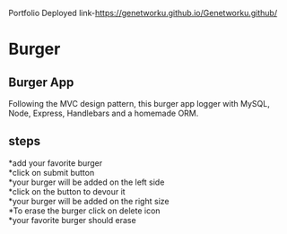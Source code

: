 
Portfolio Deployed link-https://genetworku.github.io/Genetworku.github/
# Burger
## Burger App
Following the MVC design pattern, this burger app logger with MySQL, Node, Express, Handlebars and a homemade ORM.
## steps
*add your favorite burger
<br>
*click on submit button
<br>
*your burger will be added on the left side
<br>
*click on the button to devour it
<br>
*your burger will be added on the right size
<br>
*To erase the burger click on delete icon
<br>
*your favorite burger should  erase 
